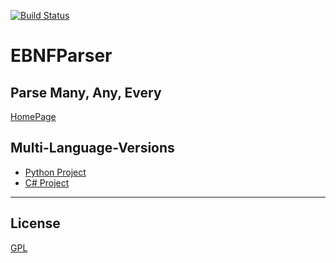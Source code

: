 [![Build Status](https://travis-ci.org/thautwarm/EBNFParser)](https://travis-ci.org/thautwarm/EBNFParser)

# EBNFParser
Parse Many, Any, Every
---------
[HomePage](https://github.com/thautwarm/EBNFParser)

## Multi-Language-Versions
- [Python Project](./Python)  
- [C# Project](./CSharp)
--------------------  

## License  
[GPL](./LICENSE)






